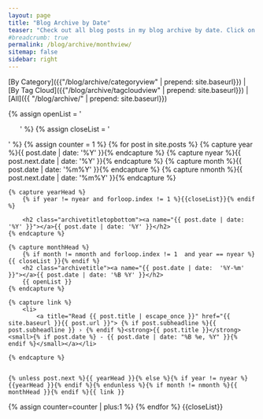 ```yaml
---
layout: page
title: "Blog Archive by Date"
teaser: "Check out all blog posts in my blog archive by date. Click on a headline to read the excerpt."
#breadcrumb: true
permalink: /blog/archive/monthview/
sitemap: false
sidebar: right
---
```


[By Category]({{"/blog/archive/categoryview" | prepend: site.baseurl}}) | [By Tag Cloud]({{"/blog/archive/tagcloudview" | prepend: site.baseurl}}) | [All]({{ "/blog/archive/" | prepend: site.baseurl}})

<div id="index">
{% assign openList = '<ul>' %}
{% assign closeList = '</ul>' %}
{% assign counter = 1 %}
{% for post in site.posts %}
    {% capture year %}{{ post.date | date: '%Y' }}{% endcapture %}
    {% capture nyear %}{{ post.next.date | date: '%Y' }}{% endcapture %}
    {% capture month %}{{ post.date | date: '%m%Y' }}{% endcapture %}
    {% capture nmonth %}{{ post.next.date | date: '%m%Y' }}{% endcapture %}
 
    {% capture yearHead %}
        {% if year != nyear and forloop.index != 1 %}{{closeList}}{% endif %}

        <h2 class="archivetitletopbottom"><a name="{{ post.date | date: '%Y' }}"></a>{{ post.date | date: '%Y' }}</h2>
    {% endcapture %}

    {% capture monthHead %}
        {% if month != nmonth and forloop.index != 1  and year == nyear %}{{ closeList }}{% endif %}
        <h2 class="archivetitle"><a name="{{ post.date | date:  '%Y-%m'  }}"></a>{{ post.date | date: '%B %Y' }}</h2>
        {{ openList }}
    {% endcapture %}

    {% capture link %}
        <li>
            <a title="Read {{ post.title | escape_once }}" href="{{ site.baseurl }}{{ post.url }}"> {% if post.subheadline %}{{ post.subheadline }} › {% endif %}<strong>{{ post.title }}</strong> <small>{% if post.date %} - {{ post.date | date: "%B %e, %Y" }}{% endif %}</small></a></li>

    {% endcapture %}


    {% unless post.next %}{{ yearHead }}{% else %}{% if year != nyear %}{{yearHead }}{% endif %}{% endunless %}{% if month != nmonth %}{{ monthHead }}{% endif %}{{ link }}

{% assign counter=counter | plus:1 %}
{% endfor %}
{{closeList}}
</div>